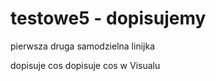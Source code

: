 # testowe5 - dopisujemy 

pierwsza
druga samodzielna linijka

dopisuje cos
dopisuje cos w  Visualu

